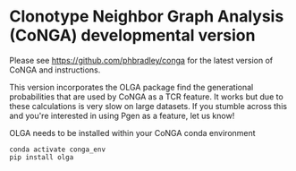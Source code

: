 # Clonotype Neighbor Graph Analysis (CoNGA) developmental version

Please see https://github.com/phbradley/conga for the latest version of CoNGA
and instructions.

This version incorporates the OLGA package find the generational probabilities
that are used by CoNGA as a TCR feature. It works but due to these calculations
is very slow on large datasets. If you stumble across this and you're interested 
in using Pgen as a feature, let us know! 

OLGA needs to be installed within your CoNGA conda environment
```
conda activate conga_env
pip install olga
```

